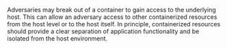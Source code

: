 Adversaries may break out of a container to gain access to the underlying host. This can allow an adversary access to other containerized resources from the host level or to the host itself. In principle, containerized resources should provide a clear separation of application functionality and be isolated from the host environment.